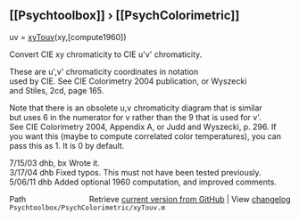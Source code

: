 ## [[Psychtoolbox]] &#8250; [[PsychColorimetric]]

uv = [xyTouv](xyTouv)(xy,[compute1960])  
  
Convert CIE xy chromaticity to CIE u'v' chromaticity.  
  
These are u',v' chromaticity coordinates in notation  
used by CIE.  See CIE Colorimetry 2004 publication, or Wyszecki  
and Stiles, 2cd, page 165.  
  
Note that there is an obsolete u,v chromaticity diagram that is similar  
but uses 6 in the numerator for v rather than the 9 that is used for v'.  
See CIE Colorimetry 2004, Appendix A, or Judd and Wyszecki, p. 296. If  
you want this (maybe to compute correlated color temperatures), you can  
pass this as 1.  It is 0 by default.  
  
7/15/03  dhb, bx  Wrote it.  
3/17/04  dhb      Fixed typos.  This must not have been tested previously.  
5/06/11  dhb      Added optional 1960 computation, and improved comments.  




<div class="code_header" style="text-align:right;">
  <span style="float:left;">Path&nbsp;&nbsp;</span> <span class="counter">Retrieve <a href=
  "https://raw.github.com/Psychtoolbox-3/Psychtoolbox-3/beta/Psychtoolbox/PsychColorimetric/xyTouv.m">current version from GitHub</a> | View <a href=
  "https://github.com/Psychtoolbox-3/Psychtoolbox-3/commits/beta/Psychtoolbox/PsychColorimetric/xyTouv.m">changelog</a></span>
</div>
<div class="code">
  <code>Psychtoolbox/PsychColorimetric/xyTouv.m</code>
</div>

